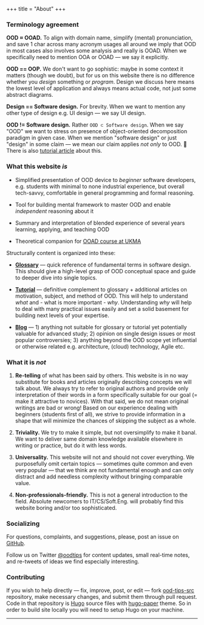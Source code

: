 +++
title = "About"
+++

### Terminology agreement

**OOD ≈ OOAD.** To align with domain name, simplify (mental) pronunciation, and save 1 char across many acronym usages all around we imply that OOD in most cases also involves some analysis and really is OOAD. When we specifically need to mention OOA or OOAD — we say it explicitly.

**OOD == OOP.** We don't want to go sophistic: maybe in some context it matters (though we doubt), but for us on this website there is no difference whether you _design_ something or _program_. Design we discuss here means the lowest level of application and always means actual code, not just some abstract diagrams.  

**Design == Software design.** For brevity. When we want to mention any other type of design e.g. UI design — we say UI design.

**OOD != Software design.** Rather `OOD ⊂ Software design`. When we say "OOD" we want to stress on presence of object-oriented decomposition paradigm in given case. When we mention "software design" or just "design" in some claim — we mean our claim applies _not only_ to OOD. :star2: There is also [tutorial article](/tutorial/ood-defined) about this.

### What this website *is*

- Simplified presentation of OOD device to _beginner_ software developers, e.g. students with minimal to none industrial experience, but overall tech-savvy, comfortable in general programming and formal reasoning.

- Tool for building mental framework to master OOD and enable _independent_ reasoning about it 

- Summary and interpretation of blended experience of several years learning, applying, and teaching OOD

- Theoretical companion for [OOAD course at UKMA](/ukma)

Structurally content is organized into these:

- **[Glossary](/glossary)** &mdash; quick reference of fundamental terms in software design. This should give a high-level grasp of OOD conceptual space and guide to deeper dive into single topics.

- **[Tutorial](/tutorial)** &mdash; definitive complement to glossary + additional articles on motivation, subject, and method of OOD. This will help to understand *what* and - what is more important - *why*. Understanding *why* will help to deal with many practical issues easily and set a solid basement for building next levels of your expertise.

- **[Blog](/blog)** &mdash; 1) anything not suitable for glossary or tutorial yet potentially valuable for advanced study; 2) opinion on single design issues or most popular controversies; 3) anything beyond the OOD scope yet influential or otherwise related e.g. architecture, (cloud) technology, Agile etc.

### What it is *not*

1. **Re-telling** of what has been said by others. This website is in no way substitute for books and articles originally describing concepts we will talk about. We always try to refer to original authors and provide only interpretation of their words in a form specifically suitable for our goal (= make it attractive to novices). With that said, we do not mean original writings are bad or wrong! Based on our experience dealing with beginners (students first of all), we strive to provide information in a shape that will minimize the chances of skipping the subject as a whole.

2. **Triviality.** We try to make it simple, but not oversimplify to make it banal. We want to deliver same domain knowledge available elsewhere in writing or practice, but do it with less words. 

3. **Universality.** This website will not and should not cover everything. We purposefully omit certain topics — sometimes quite common and even very popular — that we think are not fundamental enough and can only distract and add needless complexity without bringing comparable value.

4. **Non-professionals-friendly.** This is not a general introduction to the field. Absolute newcomers to IT/CS/Soft.Eng. will probably find this website boring and/or too sophisticated.

### Socializing

For questions, complaints, and suggestions, please, post an issue on [GitHub](https://github.com/tremplin-edu/ood-tips-src/issues). 

Follow us on Twitter [@oodtips](https://twitter.com/OodTips) for content updates, small real-time notes, and re-tweets of ideas we find especially interesting.

### Contributing

If you wish to help directly — fix, improve, post, or edit — fork [ood-tips-src](https://github.com/tremplin-edu/ood-tips-src) repository, make necessary changes, and submit them through pull request. Code in that repository is [Hugo](https://gohugo.io) source files with [hugo-paper](https://github.com/nanxiaobei/hugo-paper) theme. So in order to build site locally you will need to setup Hugo on your machine.

--------------------------